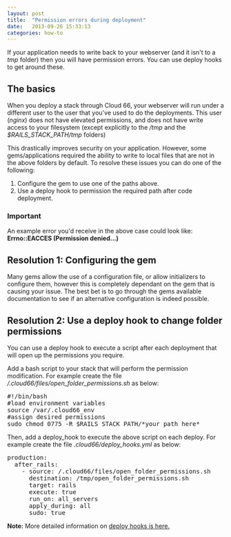 ```yaml
---
layout: post
title:  "Permission errors during deployment"
date:   2013-09-26 15:33:13
categories: how-to
---
```


<p class="lead">If your application needs to write back to your webserver (and it isn't to a <i>tmp</i> folder) then you will have permission errors. You can use deploy hooks to get around these.</p>

## The basics
When you deploy a stack through Cloud 66, your webserver will run under a different user to the user that you've used to do the deployments.
This user (*nginx*) does not have elevated permissions, and does not have write access to your filesystem (except explicitly to the */tmp* and the *$RAILS_STACK_PATH/tmp* folders)

This drastically improves security on your application. However, some gems/applications required the ability to write to local files that are not in the above folders by default.
To resolve these issues you can do one of the following:
1. Configure the gem to use one of the paths above.
2. Use a deploy hook to permission the required path after code deployment.

<div class="notice">
		<h3>Important</h3>
		<p>An example error you'd receive in the above case could look like: <b>Errno::EACCES (Permission denied...)</b></p>
</div>

## Resolution 1: Configuring the gem

Many gems allow the use of a configuration file, or allow initializers to configure them, however this is completely dependant on the gem that is causing your issue.
The best bet is to go through the gems available documentation to see if an alternative configuration is indeed possible.

## Resolution 2: Use a deploy hook to change folder permissions

You can use a deploy hook to execute a script after each deployment that will open up the permissions you require.

Add a bash script to your stack that will perform the permission modification. For example create the file */.cloud66/files/open_folder_permissions.sh* as below:
<pre class="terminal-commands">
&#35;!/bin/bash
&#35;load environment variables
source /var/.cloud66_env
&#35;assign desired permissions
sudo chmod 0775 -R $RAILS_STACK_PATH/*your_path_here*
</pre>

Then, add a deploy_hook to execute the above script on each deploy. For example create the file *.cloud66/deploy_hooks.yml* as below:
<pre class="terminal-commands">
production:
  after_rails:
    - source: /.cloud66/files/open_folder_permissions.sh
      destination: /tmp/open_folder_permissions.sh
      target: rails
      execute: true
      run_on: all_servers
      apply_during: all
      sudo: true
</pre>

**Note:** More detailed information on [deploy hooks is here.](/help/deploy_hooks)